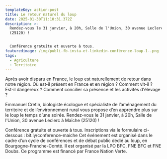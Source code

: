 ```yaml
---
templateKey: action-post
title: Le retour naturel du loup
date: 2025-01-30T11:10:31.372Z
description: >-
  Rendez-vous le 31 janvier, à 20h, Salle de l'Union, 30 avenue Leclerc à Maîche
  (25120) !


  Conférence gratuite et ouverte à tous. 
featuredimage: /img/publi-fb-insta-et-linkedin-conférence-loup-1-.png
tags:
  - Agriculture
  - Territoire
---
```

Après avoir disparu en France, le loup est naturellement de retour dans notre région. Où est-il présent en France et en région ? Comment vit-il ? Est-il dangereux ? Comment concilier sa présence et les activités d'élevage ? 

Emmanuel Cretin, biologiste écologue et spécialiste de l’aménagement du territoire et de l’environnement rural vous propose d’en apprendre plus sur le loup le temps d’une soirée. Rendez-vous le 31 janvier, à 20h, Salle de l'Union, 30 avenue Leclerc à Maîche (25120) ! 

Conférence gratuite et ouverte à tous. Inscriptions via le formulaire ci-dessous : bit.ly/conference-maiche 
Cet événement est organisé dans le cadre d’un cycle de conférences et de débat public dédié au loup, en Bourgogne-Franche-Comté. Il est organisé par la LPO BFC, FNE BFC et FNE Doubs. Ce programme est financé par France Nation Verte.